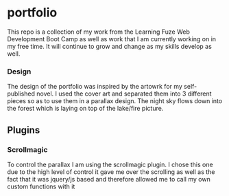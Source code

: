 

# portfolio

This repo is a collection of my work from the Learning Fuze Web Development Boot Camp as well as work that I am currently working on in my free time. It will continue to grow and change as my skills develop as well.

### Design

The design of the portfolio was inspired by the artowrk for my self-published novel. I used the cover art and separated them into 3 different pieces so as to use them in a parallax design. The night sky flows down into the forest which is laying on top of the lake/fire picture.


## Plugins

### Scrollmagic

To control the parallax I am using the scrollmagic plugin. I chose this one due to the high level of control it gave me over the scrolling as well as the fact that it was jquery/js based and therefore allowed me to call my own custom functions with it
